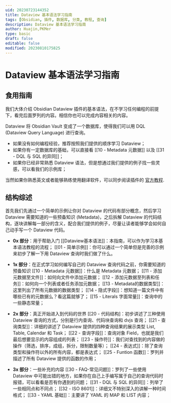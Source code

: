 ```yaml
---
uid: 20230723144352
title: Dataview 基本语法学习指南
tags: [Obsidian, 插件, 数据库, 分类, 教程, 查询]
description: Dataview 基本语法学习指南
author: Huajin,PKMer
type: basic
draft: false
editable: false
modified: 20230810175825
---
```


# Dataview 基本语法学习指南

## 食用指南

我们大体介绍 Obsidian Dataview 插件的基本语法，在不学习任何编程的前提下，看完后面罗列的内容。相信你也可以完成内容相关的内容。

Dataview 将 Obsidian Vault 变成了一个数据库，使得我们可以用 DQL (Dataview Query Language) 进行查询。

- 如果没有如何编程经验，推荐按照我们提供的顺序学习 Dataview；
- 如果你有一定数据库的基础，可以直接看 [[10 - Metadata 元数据]] 以及 [[31 - DQL 与 SQL 的异同]]；
- 如果你已经非常熟悉 Dataview 语法，但是想通过我们提供的例子找一些灵感，可以看我们的示例库；

当然如果你熟悉英文或者能够熟练使用翻译软件，可以同步阅读插件的 [官方教程](https://blacksmithgu.github.io/obsidian-dataview/).

## 结构综述

首先我们先通过一个简单的示例让你对 Dataview 的代码有部分概念，然后学习 Dataview 需要知道的一些预备知识 (Metadata)，之后拆解 Dataview 的代码结构，逐块讲解每一部分的含义，配合我们提供的例子，尽量让读者能够学会如何自己动手写一个 Dataview 代码。

- **0x 部分**：用于帮助入门
[[Dataview基本语法]]：本指南，可以作为学习本基本语法教程的流程；
[[01 - 简单示例]]：你可以通过一个简单但是完善的示例来初步了解一下用 Dataview 查询时我们做了什么。

- **1x 部分**：在正式学习如何编写自己的 Dataview 查询代码之前，你需要知道的预备知识
[[10 - Metadata 元数据]]：什么是 Metadata 元数据；
[[11 - 添加元数据至文件]]：如何向文件中添加元数据；
[[12 - 添加元数据至列表和任务]]：如何向一个列表或者任务添加元数据；
[[13 - Metadata的数据类型]]：这里列出了所有元数据的数据类型；
[[14 - 隐式字段]]：想知道一篇文件中有哪些已有的元数据么？看这篇就够了；
[[15 - Literals 字面常量]]：查询中的一些静态常量；

- **2x 部分**：真正开始进入到代码的世界
[[20 - 代码结构]：初步讲述了三种使用 Dataview 查询的方式，分别是行内查询、代码块查询和 dvjs 查询；
[[21 - 查询类型]]：详细的讲述了 Dataview 提供的四种查询结果的展示类型 List, Table, Calendar 和 Task；
[[22 - 查询字段]]：查询对象 Field，也就是我们最后想要显示的内容组成的列表；
[[23 - 操作符]]：我们对查找到的内容做的操作（筛选，排序，成组，拆分，限制数量等）；
[[24 - 表达式]]：除了查询类型和操作符以外的所有内容，都是表达式；
[[25 - Funtion 函数]]：罗列并描述了所有 Dataview 提供的函数的作用；

- **3x 部分**：一些补充的内容
[[30 - FAQ-常见问题]]：罗列了一些使用 Dataview 中可能出错的地方，如果你在自己上手编写属于自己的查询代码时报错，可以看看是否有你遇到的问题；
[[31 - DQL 与 SQL 的异同]]：列举了一些相同点和不同点；
[[32 - ISO 8601]]：详细又不特别深入的讲解一种时间格式；
[[33 - YAML 基础]]：主要讲了 YAML 的 MAP 和 LIST 内容；